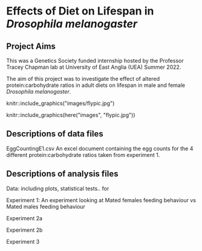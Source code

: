 # Effects of Diet on Lifespan in *Drosophila melanogaster*

## Project Aims

This was a Genetics Society funded internship hosted by the Professor Tracey Chapman lab at University of East Anglia (UEA) Summer 2022. 

The aim of this project was to investigate the effect of altered protein:carbohydrate ratios in adult diets on lifespan in male and female *Drosophila melanogaster*. 



knitr::include_graphics("images/flypic.jpg")

knitr::include_graphics(here("images", "flypic.jpg"))




## Descriptions of data files

EggCountingE1.csv
An excel document containing the egg counts for the 4 different protein:carbohydrate ratios taken from experiment 1. 


## Descriptions of analysis files
 
Data: including plots, statistical tests.. for 

Experiment 1: 
An experiment looking at Mated females feeding behaviour vs Mated males feeding behaviour 

Experiment 2a

Experiment 2b

Experiment 3 

